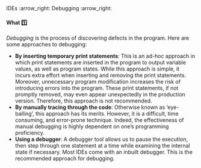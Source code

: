 <link rel="stylesheet" href="{{baseUrl}}/css/textbook.css">

<div class="website-content">

<div id="path">IDEs :arrow_right: Debugging :arrow_right:</div>

<div id="title">

#### What :one:

</div>

<div id="body">

_Debugging_ is the process of discovering defects in the program. Here are some approaches to debugging:

*	**By inserting temporary print statements**: This is an ad-hoc approach in which print statements are inserted in the program to output variable values, as well as program states. While this approach is simple, it incurs extra effort when inserting and removing the print statements. Moreover, unnecessary program modification increases the risk of introducing errors into the program.  These print statements, if not promptly removed, may even appear unexpectedly in the production version. Therefore, this approach is not recommended.
*	**By manually tracing through the code**: Otherwise known as ‘eye-balling’, this approach has its merits. However, it is a difficult, time consuming, and error-prone technique. Indeed, the effectiveness of manual debugging is highly dependent on one’s programming proficiency.
*	**Using a debugger**:  A debugger tool allows us to pause the execution, then step through one statement at a time while examining the internal state if necessary. Most IDEs come with an inbuilt debugger. This is the recommended approach for debugging.

</div>

</div>
